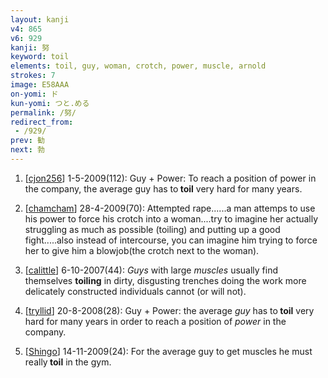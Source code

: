```yaml
---
layout: kanji
v4: 865
v6: 929
kanji: 努
keyword: toil
elements: toil, guy, woman, crotch, power, muscle, arnold
strokes: 7
image: E58AAA
on-yomi: ド
kun-yomi: つと.める
permalink: /努/
redirect_from:
 - /929/
prev: 勧
next: 勃
---
```


1) [<a href="http://kanji.koohii.com/profile/cjon256">cjon256</a>] 1-5-2009(112): Guy + Power: To reach a position of power in the company, the average guy has to<strong> toil</strong> very hard for many years.

2) [<a href="http://kanji.koohii.com/profile/chamcham">chamcham</a>] 28-4-2009(70): Attempted rape......a man attemps to use his power to force his crotch into a woman....try to imagine her actually struggling as much as possible (toiling) and putting up a good fight.....also instead of intercourse, you can imagine him trying to force her to give him a blowjob(the crotch next to the woman).

3) [<a href="http://kanji.koohii.com/profile/calittle">calittle</a>] 6-10-2007(44): <em>Guys</em> with large <em>muscles</em> usually find themselves <strong>toiling</strong> in dirty, disgusting trenches doing the work more delicately constructed individuals cannot (or will not).

4) [<a href="http://kanji.koohii.com/profile/tryllid">tryllid</a>] 20-8-2008(28): Guy + Power: the average <em>guy</em> has to<strong> toil</strong> very hard for many years in order to reach a position of <em>power</em> in the company.

5) [<a href="http://kanji.koohii.com/profile/Shingo">Shingo</a>] 14-11-2009(24): For the average guy to get muscles he must really<strong> toil</strong> in the gym.

